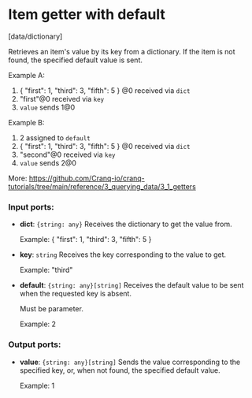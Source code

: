 # Item getter with default

[data/dictionary]

Retrieves an item's value by its key from a dictionary.
If the item is not found, the specified default value is sent.

Example A:
1. { "first": 1, "third": 3, "fifth": 5 } @0 received via `dict`
2. "first"@0 received via `key`
3. `value` sends 1@0

Example B:
1. 2 assigned to `default`
2. { "first": 1, "third": 3, "fifth": 5 } @0 received via `dict`
3. "second"@0 received via `key`
4. `value` sends 2@0

More:
https://github.com/Cranq-io/cranq-tutorials/tree/main/reference/3_querying_data/3_1_getters

### Input ports:

* __dict__: `{string: any}`
    Receives the dictionary to get the value from.
    
    Example:
    { "first": 1, "third": 3, "fifth": 5 }



* __key__: `string`
    Receives the key corresponding to the value to get.
    
    Example:
    "third"



* __default__: `{string: any}[string]`
    Receives the default value to be sent when the requested key is absent.
    
    Must be parameter.
    
    Example:
    2



### Output ports:

* __value__: `{string: any}[string]`
    Sends the value corresponding to the specified key, or, when not found, the specified default value.
    
    Example:
    1



